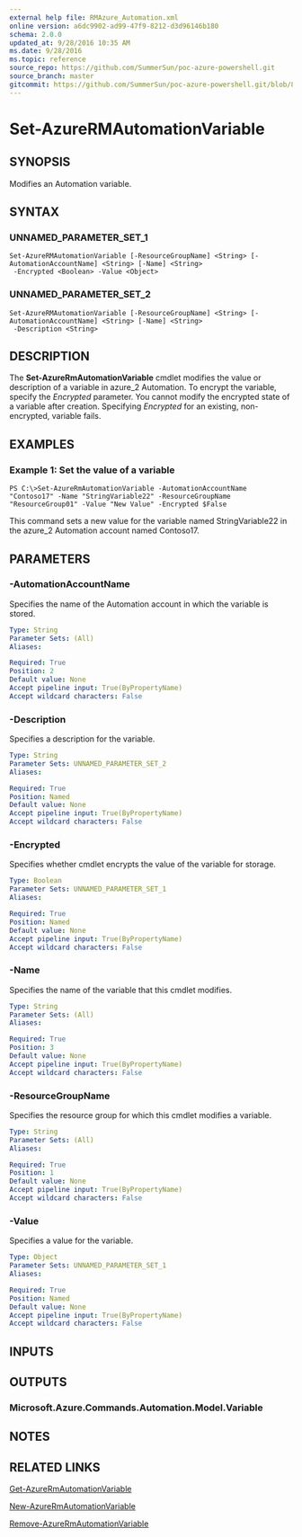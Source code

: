 ```yaml
---
external help file: RMAzure_Automation.xml
online version: a6dc9902-ad99-47f9-8212-d3d96146b180
schema: 2.0.0
updated_at: 9/28/2016 10:35 AM
ms.date: 9/28/2016
ms.topic: reference
source_repo: https://github.com/SummerSun/poc-azure-powershell.git
source_branch: master
gitcommit: https://github.com/SummerSun/poc-azure-powershell.git/blob/8903b0f1daa01932ac5fa167f377736de2df6709/azureps-cmdlets-docs/Resource%20Manager/Automation%20Cmdlets/v1.0/Set-AzureRMAutomationVariable.md
---
```


# Set-AzureRMAutomationVariable
## SYNOPSIS
Modifies an Automation variable.

## SYNTAX

### UNNAMED_PARAMETER_SET_1
```
Set-AzureRMAutomationVariable [-ResourceGroupName] <String> [-AutomationAccountName] <String> [-Name] <String>
 -Encrypted <Boolean> -Value <Object>
```

### UNNAMED_PARAMETER_SET_2
```
Set-AzureRMAutomationVariable [-ResourceGroupName] <String> [-AutomationAccountName] <String> [-Name] <String>
 -Description <String>
```

## DESCRIPTION
The **Set-AzureRmAutomationVariable** cmdlet modifies the value or description of a variable in azure_2 Automation.
To encrypt the variable, specify the *Encrypted* parameter.
You cannot modify the encrypted state of a variable after creation.
Specifying *Encrypted* for an existing, non-encrypted, variable fails.

## EXAMPLES

### Example 1: Set the value of a variable
```
PS C:\>Set-AzureRmAutomationVariable -AutomationAccountName "Contoso17" -Name "StringVariable22" -ResourceGroupName "ResourceGroup01" -Value "New Value" -Encrypted $False
```

This command sets a new value for the variable named StringVariable22 in the azure_2 Automation account named Contoso17.

## PARAMETERS

### -AutomationAccountName
Specifies the name of the Automation account in which the variable is stored.

```yaml
Type: String
Parameter Sets: (All)
Aliases: 

Required: True
Position: 2
Default value: None
Accept pipeline input: True(ByPropertyName)
Accept wildcard characters: False
```

### -Description
Specifies a description for the variable.

```yaml
Type: String
Parameter Sets: UNNAMED_PARAMETER_SET_2
Aliases: 

Required: True
Position: Named
Default value: None
Accept pipeline input: True(ByPropertyName)
Accept wildcard characters: False
```

### -Encrypted
Specifies whether cmdlet encrypts the value of the variable for storage.

```yaml
Type: Boolean
Parameter Sets: UNNAMED_PARAMETER_SET_1
Aliases: 

Required: True
Position: Named
Default value: None
Accept pipeline input: True(ByPropertyName)
Accept wildcard characters: False
```

### -Name
Specifies the name of the variable that this cmdlet modifies.

```yaml
Type: String
Parameter Sets: (All)
Aliases: 

Required: True
Position: 3
Default value: None
Accept pipeline input: True(ByPropertyName)
Accept wildcard characters: False
```

### -ResourceGroupName
Specifies the resource group for which this cmdlet modifies a variable.

```yaml
Type: String
Parameter Sets: (All)
Aliases: 

Required: True
Position: 1
Default value: None
Accept pipeline input: True(ByPropertyName)
Accept wildcard characters: False
```

### -Value
Specifies a value for the variable.

```yaml
Type: Object
Parameter Sets: UNNAMED_PARAMETER_SET_1
Aliases: 

Required: True
Position: Named
Default value: None
Accept pipeline input: True(ByPropertyName)
Accept wildcard characters: False
```

## INPUTS

## OUTPUTS

### Microsoft.Azure.Commands.Automation.Model.Variable

## NOTES

## RELATED LINKS

[Get-AzureRmAutomationVariable](a6dc9902-ad99-47f9-8212-d3d96146b180)

[New-AzureRmAutomationVariable](4103a716-9567-4836-b522-d2484452a60e)

[Remove-AzureRmAutomationVariable](c154838a-0b3d-4347-96a5-31ac572b329c)

